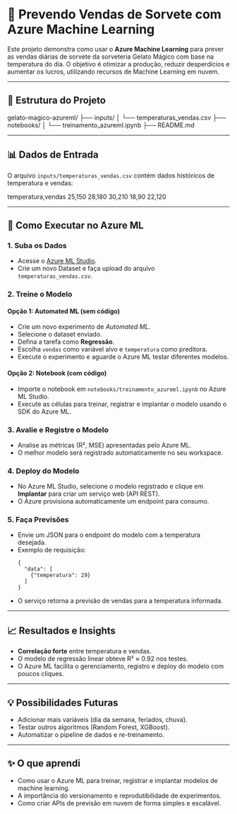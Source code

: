 # 🍦 Prevendo Vendas de Sorvete com Azure Machine Learning

Este projeto demonstra como usar o **Azure Machine Learning** para prever as vendas diárias de sorvete da sorveteria Gelato Mágico com base na temperatura do dia. O objetivo é otimizar a produção, reduzir desperdícios e aumentar os lucros, utilizando recursos de Machine Learning em nuvem.

---

## 📁 Estrutura do Projeto

gelato-magico-azureml/
├── inputs/
│ └── temperaturas_vendas.csv
├── notebooks/
│ └── treinamento_azureml.ipynb
├── README.md

---

## 📊 Dados de Entrada

O arquivo `inputs/temperaturas_vendas.csv` contém dados históricos de temperatura e vendas:

temperatura,vendas
25,150
28,180
30,210
18,90
22,120

---

## 🚀 Como Executar no Azure ML

### 1. Suba os Dados

- Acesse o [Azure ML Studio](https://ml.azure.com/).
- Crie um novo Dataset e faça upload do arquivo `temperaturas_vendas.csv`.

### 2. Treine o Modelo

#### Opção 1: **Automated ML (sem código)**
- Crie um novo experimento de *Automated ML*.
- Selecione o dataset enviado.
- Defina a tarefa como **Regressão**.
- Escolha `vendas` como variável alvo e `temperatura` como preditora.
- Execute o experimento e aguarde o Azure ML testar diferentes modelos.

#### Opção 2: **Notebook (com código)**
- Importe o notebook em `notebooks/treinamento_azureml.ipynb` no Azure ML Studio.
- Execute as células para treinar, registrar e implantar o modelo usando o SDK do Azure ML.

### 3. Avalie e Registre o Modelo

- Analise as métricas (R², MSE) apresentadas pelo Azure ML.
- O melhor modelo será registrado automaticamente no seu workspace.

### 4. Deploy do Modelo

- No Azure ML Studio, selecione o modelo registrado e clique em **Implantar** para criar um serviço web (API REST).
- O Azure provisiona automaticamente um endpoint para consumo.

### 5. Faça Previsões

- Envie um JSON para o endpoint do modelo com a temperatura desejada.
- Exemplo de requisição:
    ```
    {
      "data": [
        {"temperatura": 29}
      ]
    }
    ```
- O serviço retorna a previsão de vendas para a temperatura informada.

---

## 📈 Resultados e Insights

- **Correlação forte** entre temperatura e vendas.
- O modelo de regressão linear obteve R² ≈ 0.92 nos testes.
- O Azure ML facilita o gerenciamento, registro e deploy do modelo com poucos cliques.

---

## 💡 Possibilidades Futuras

- Adicionar mais variáveis (dia da semana, feriados, chuva).
- Testar outros algoritmos (Random Forest, XGBoost).
- Automatizar o pipeline de dados e re-treinamento.

---

## ✨ O que aprendi

- Como usar o Azure ML para treinar, registrar e implantar modelos de machine learning.
- A importância do versionamento e reprodutibilidade de experimentos.
- Como criar APIs de previsão em nuvem de forma simples e escalável.


